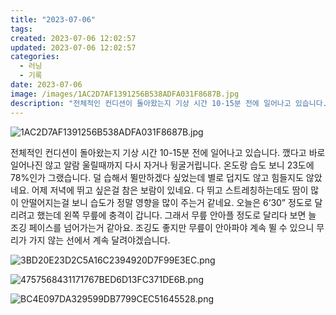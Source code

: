 ```yaml
---
title: "2023-07-06"
tags:
created: 2023-07-06 12:02:57
updated: 2023-07-06 12:02:57
categories:
  - 러닝
  - 기록
date: 2023-07-06
image: /images/1AC2D7AF1391256B538ADFA031F8687B.jpg
description: "전체적인 컨디션이 돌아왔는지 기상 시간 10-15분 전에 일어나고 있습니다. 깼다고 바로 일어나진 않고 알람 울릴때까지 다시 자거나 뒹굴거립니다. 온도랑 습도 보니 23도에 78%인가 그랬습니다. 덜 습해서 뛸만하겠다 싶었는데 별로 덥지도 않고 힘들지도 않았네요. 어제 저녁에 뛰고 싶은"
---
```


![1AC2D7AF1391256B538ADFA031F8687B.jpg](/images/1AC2D7AF1391256B538ADFA031F8687B.jpg)
 
 

전체적인 컨디션이 돌아왔는지 기상 시간 10-15분 전에 일어나고 있습니다. 깼다고 바로 일어나진 않고 알람 울릴때까지 다시 자거나 뒹굴거립니다.
온도랑 습도 보니 23도에 78%인가 그랬습니다. 덜 습해서 뛸만하겠다 싶었는데 별로 덥지도 않고 힘들지도 않았네요. 어제 저녁에 뛰고 싶은걸 참은 보람이 있네요. 다 뛰고 스트레칭하는데도 땀이 많이 안떨어지는걸 보니 습도가 정말 영향을 많이 주는거 같네요.
오늘은 6‘30” 정도로 달리려고 했는데 왼쪽 무릎에 충격이 갑니다. 그래서 무릎 안아플 정도로 달리다 보면 늘 조깅 페이스를 넘어가는거 같아요. 
조깅도 좋지만 무릎이 안아파야 계속 뛸 수 있으니 무리가 가지 않는 선에서 계속 달려야겠습니다.

 
 ![3BD20E23D2C5A16C2394920D7F99E3EC.png](/images/3BD20E23D2C5A16C2394920D7F99E3EC.png)
 
 

 
 ![4757568431171767BED6D13FC371DE6B.png](/images/4757568431171767BED6D13FC371DE6B.png)
 
 

 
 ![BC4E097DA329599DB7799CEC51645528.png](/images/BC4E097DA329599DB7799CEC51645528.png)
